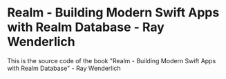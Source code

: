 # Realm - Building Modern Swift Apps with Realm Database - Ray Wenderlich
This is the source code of the book "Realm - Building Modern Swift Apps with Realm Database" - Ray Wenderlich
